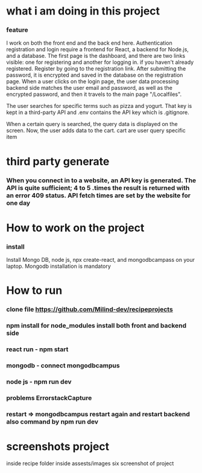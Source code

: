 # what i am doing in this project
### feature

I work on both the front end and the back end here. Authentication registration and login require a frontend for React, a backend for Node.js, and a database.
The first page is the dashboard, and there are two links visible: one for registering and another for logging in. if you haven't already registered. Register by going to the registration link.
After submitting the password, it is encrypted and saved in the database on the registration page. When a user clicks on the login page, the user data processing backend side matches the user email and password, as well as the encrypted password, and then it travels to the main page "/Localfiles".

The user searches for specific terms such as pizza and yogurt. That key is kept in a third-party API and .env contains the API key which is  .gitignore.

When a certain query is searched, the query data is displayed on the screen. Now, the user adds data to the cart. cart are user query specific item

# third party generate
 ### When you connect in to a website, an API key is generated. The API is quite sufficient; 4 to 5 .times the result is returned with an error 409 status. API fetch times are set by the website for one day 
 
# How to work on the project
### install 
Install Mongo DB, node js, npx create-react, and mongodbcampass on your laptop.
Mongodb installation is mandatory


# How to run 
### clone file https://github.com/Milind-dev/recipeprojects
### npm install for node_modules install both front and backend side
### react run - npm start
### mongodb - connect mongodbcampus
### node js -  npm run dev

### problems ErrorstackCapture
### restart =>  mongodbcampus  restart again and restart backend also command by npm run dev

# screenshots project 
inside recipe folder inside assests/images  six screenshot of project

